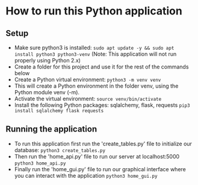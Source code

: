 # How to run this Python application

## Setup
* Make sure python3 is installed: `sudo apt update -y && sudo apt install python3 python3-venv` (Note: This application will not run properly using Python 2.x)
* Create a folder for this project and use it for the rest of the commands below
* Create a Python virtual environment: `python3 -m venv venv`
* This will create a Python environment in the folder venv, using the Python module venv (-m).
* Activate the virtual environment: `source venv/bin/activate`
* Install the following Python packages: sqlalchemy, flask, requests `pip3 install sqlalchemy flask requests`

## Running the application
* To run this application first run the 'create_tables.py' file to initialize our database: `python3 create_tables.py`
* Then run the 'home_api.py' file to run our server at localhost:5000 `python3 home_api.py`
* Finally run the 'home_gui.py' file to run our graphical interface where you can interact with the application `python3 home_gui.py`


